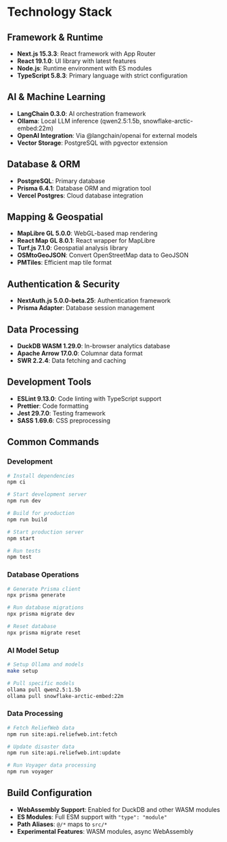 # Technology Stack

## Framework & Runtime
- **Next.js 15.3.3**: React framework with App Router
- **React 19.1.0**: UI library with latest features
- **Node.js**: Runtime environment with ES modules
- **TypeScript 5.8.3**: Primary language with strict configuration

## AI & Machine Learning
- **LangChain 0.3.0**: AI orchestration framework
- **Ollama**: Local LLM inference (qwen2.5:1.5b, snowflake-arctic-embed:22m)
- **OpenAI Integration**: Via @langchain/openai for external models
- **Vector Storage**: PostgreSQL with pgvector extension

## Database & ORM
- **PostgreSQL**: Primary database
- **Prisma 6.4.1**: Database ORM and migration tool
- **Vercel Postgres**: Cloud database integration

## Mapping & Geospatial
- **MapLibre GL 5.0.0**: WebGL-based map rendering
- **React Map GL 8.0.1**: React wrapper for MapLibre
- **Turf.js 7.1.0**: Geospatial analysis library
- **OSMtoGeoJSON**: Convert OpenStreetMap data to GeoJSON
- **PMTiles**: Efficient map tile format

## Authentication & Security
- **NextAuth.js 5.0.0-beta.25**: Authentication framework
- **Prisma Adapter**: Database session management

## Data Processing
- **DuckDB WASM 1.29.0**: In-browser analytics database
- **Apache Arrow 17.0.0**: Columnar data format
- **SWR 2.2.4**: Data fetching and caching

## Development Tools
- **ESLint 9.13.0**: Code linting with TypeScript support
- **Prettier**: Code formatting
- **Jest 29.7.0**: Testing framework
- **SASS 1.69.6**: CSS preprocessing

## Common Commands

### Development
```bash
# Install dependencies
npm ci

# Start development server
npm run dev

# Build for production
npm run build

# Start production server
npm start

# Run tests
npm test
```

### Database Operations
```bash
# Generate Prisma client
npx prisma generate

# Run database migrations
npx prisma migrate dev

# Reset database
npx prisma migrate reset
```

### AI Model Setup
```bash
# Setup Ollama and models
make setup

# Pull specific models
ollama pull qwen2.5:1.5b
ollama pull snowflake-arctic-embed:22m
```

### Data Processing
```bash
# Fetch ReliefWeb data
npm run site:api.reliefweb.int:fetch

# Update disaster data
npm run site:api.reliefweb.int:update

# Run Voyager data processing
npm run voyager
```

## Build Configuration
- **WebAssembly Support**: Enabled for DuckDB and other WASM modules
- **ES Modules**: Full ESM support with `"type": "module"`
- **Path Aliases**: `@/*` maps to `src/*`
- **Experimental Features**: WASM modules, async WebAssembly